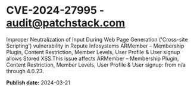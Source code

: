 # CVE-2024-27995 - audit@patchstack.com

Improper Neutralization of Input During Web Page Generation ('Cross-site Scripting') vulnerability in Repute Infosystems ARMember – Membership Plugin, Content Restriction, Member Levels, User Profile & User signup allows Stored XSS.This issue affects ARMember – Membership Plugin, Content Restriction, Member Levels, User Profile & User signup: from n/a through 4.0.23.



**Publish date:** 2024-03-21
